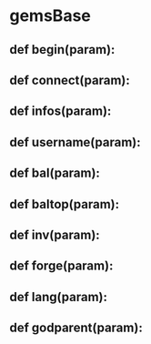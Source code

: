 # gemsBase
## def begin(param):

## def connect(param):

## def infos(param):

## def username(param):

## def bal(param):

## def baltop(param):

## def inv(param):

## def forge(param):

## def lang(param):

## def godparent(param):
